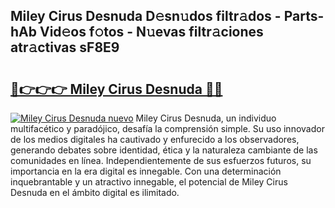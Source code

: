 ## Miley Cirus Desnuda D𝚎sn𝚞dos filtr𝚊dos - Parts-hAb Vid𝚎os f𝚘tos - N𝚞evas filtr𝚊ciones atr𝚊ctivas sF8E9

# <h2><a href="http://mb4yw6k.tromn.icu/?c=Miley+Cirus+Desnuda">🔗👉👉👉 Miley Cirus Desnuda 🔗🔗</a></h2>

[![Miley Cirus Desnuda nuevo](https://i.imgur.com/pEAQMta.gif)](http://mb4yw6k.tromn.icu/?c=Miley+Cirus+Desnuda)
Miley Cirus Desnuda, un individuo multifacético y paradójico, desafía la comprensión simple. Su uso innovador de los medios digitales ha cautivado y enfurecido a los observadores, generando debates sobre identidad, ética y la naturaleza cambiante de las comunidades en línea. Independientemente de sus esfuerzos futuros, su importancia en la era digital es innegable. Con una determinación inquebrantable y un atractivo innegable, el potencial de Miley Cirus Desnuda en el ámbito digital es ilimitado.

